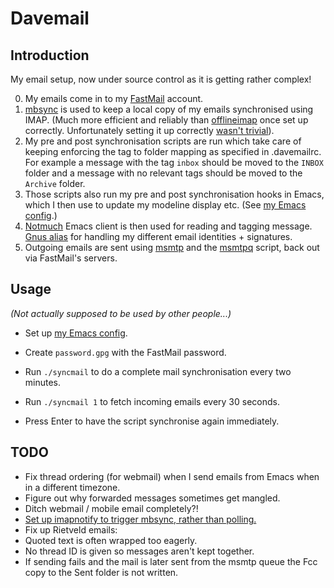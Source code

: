 # Davemail

## Introduction

My email setup, now under source control as it is getting rather complex!

0. My emails come in to my [FastMail][1] account.
1. [mbsync][2] is used to keep a local copy of my emails synchronised using
   IMAP. (Much more efficient and reliably than [offlineimap][3] once set up
   correctly. Unfortunately setting it up correctly [wasn't trivial][4]).
2. My pre and post synchronisation scripts are run which take care of keeping
   enforcing the tag to folder mapping as specified in .davemailrc. For example
   a message with the tag `inbox` should be moved to the `INBOX` folder and a
   message with no relevant tags should be moved to the `Archive` folder.
3. Those scripts also run my pre and post synchronisation hooks in Emacs, which
   I then use to update my modeline display etc. (See [my Emacs config][5].)
4. [Notmuch][6] Emacs client is then used for reading and tagging message.
   [Gnus alias][7] for handling my different email identities + signatures.
5. Outgoing emails are sent using [msmtp][8] and the [msmtpq][9] script, back
   out via FastMail's servers.


## Usage

_(Not actually supposed to be used by other people...)_

- Set up [my Emacs config][5].
- Create `password.gpg` with the FastMail password.

- Run `./syncmail` to do a complete mail synchronisation every two minutes.
- Run `./syncmail 1` to fetch incoming emails every 30 seconds.
- Press Enter to have the script synchronise again immediately.


## TODO

- Fix thread ordering (for webmail) when I send emails from Emacs when in a
  different timezone.
- Figure out why forwarded messages sometimes get mangled.
- Ditch webmail / mobile email completely?!
- [Set up imapnotify to trigger mbsync, rather than polling.][10]
- Fix up Rietveld emails:
 - Quoted text is often wrapped too eagerly.
 - No thread ID is given so messages aren't kept together.
- If sending fails and the mail is later sent from the msmtp queue the Fcc copy
  to the Sent folder is not written.

[1]: https://fastmail.com
[2]: http://isync.sourceforge.net/mbsync.html
[3]: http://www.offlineimap.org
[4]: http://isync.sourceforge.net/mbsync.html#INHERENT%20PROBLEMS
[5]: https://github.com/kzar/emacs.d
[6]: https://notmuchmail.org/
[7]: https://www.emacswiki.org/emacs/GnusAlias
[8]: http://msmtp.sourceforge.net/
[9]: https://www.emacswiki.org/emacs/GnusMSMTP#toc3
[10]: https://martinralbrecht.wordpress.com/2016/05/30/handling-email-with-emacs/
